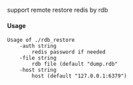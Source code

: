 support remote restore redis by rdb 

#### Usage
```
Usage of ./rdb_restore
    -auth string
        redis password if needed
    -file string
        rdb file (default "dump.rdb"
    -host string
        host (default "127.0.0.1:6379")
```